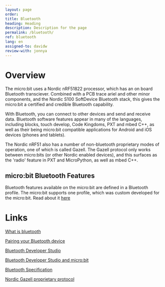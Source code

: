 ```yaml
---
layout: page
order: 
title: Bluetooth
heading: Heading
description: Description for the page
permalink: /bluetooth/
ref: bluetooth
lang: en
assigned-to: davidw
review-with: jonnya
---
```



# Overview

The micro:bit uses a Nordic nRF51822 processor, which has an on board
Bluetooth transciever. Combined with a PCB trace ariel and other minor
components, and the Nordic S100 SoftDevice Bluetooth stack, this gives
the micro:bit a certified and credible Bluetooth capability.

With Bluetooth, you can connect to other devices and send and receive
data. Bluetooth software features appear in many of the languages,
including blocks, touch develop, Code Kingdoms, PXT and mbed C++, as well
as their being micro:bit compatible applications for Android and iOS
devices (phones and tablets).

The Nordic nRF51 also has a number of non-bluetooth proprietary
modes of operation, one of which is called Gazell. The Gazell
protocol only works between micro:bits (or other Nordic enabled
devices), and this surfaces as the 'radio' feature in
PXT and MicroPython, as well as mbed C++.


## micro:bit Bluetooth Features

Bluetooth features available on the micro:bit are defined in a
Bluetooth profile. The micro:bit supports one profile, which was
custom developed for the micro:bit. Read about it
[here](./profile.md)


# Links

[What is bluetooth](http://blog.bluetooth.com/a-developers-guide-to-bluetooth/)

[Pairing your Bluetooth device](https://codethemicrobit.com/--docs#doc:reference/bluetooth/bluetooth-pairing)

[Bluetooth Developer Studio](https://www.bluetooth.com/download-developer-studio)

[Bluetooth Developer Studio and micro:bit](http://matchboxmobile.com/blog/bds-and-the-bbc-microbit/)

[Bluetooth Specification](https://www.bluetooth.com/specifications/adopted-specifications)

[Nordic Gazell proprietary protocol](https://devzone.nordicsemi.com/documentation/nrf51/4.3.0/html/group__gzll__02__user__guide.html)
